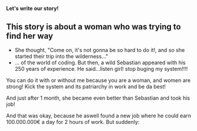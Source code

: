 #### Let's write our story!

## This story is about a woman who was trying to find her way

- She thought, "Come on, it's not gonna be so hard to do it!, and so she started their trip into the wilderness..."
-  ... of the world of coding. But then, a wild Sebastian appeared with his 250 years of experience. He said...listen girl! stop buging my system!!!! 

You can do it with or without me because you are a woman, 
and women are strong! Kick the system and its patriarchy in work and be da best!

And just after 1 month, she became even better than Sebastian and took his job!

And that was okay, because he aswell found a new job where he could earn 100.000.000€ a day for 2 hours of work. But suddenly: 